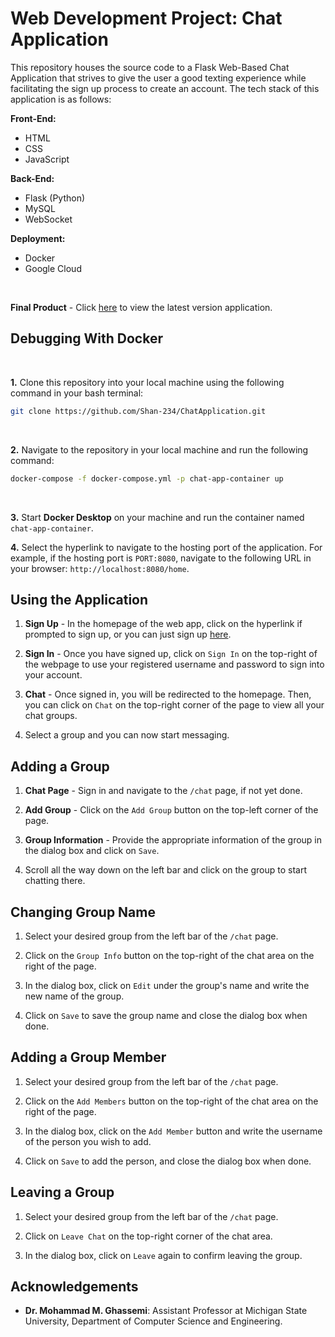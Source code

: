 # Web Development Project: Chat Application

This repository houses the source code to a Flask Web-Based Chat Application that strives to give the user a good texting experience while facilitating the sign up process to create an account. The tech stack of this application is as follows:

**Front-End:**
* HTML
* CSS
* JavaScript

**Back-End:**
* Flask (Python)
* MySQL
* WebSocket

**Deployment:**
* Docker
* Google Cloud

<br>

**Final Product** - Click <a href="https://chat-app-524031479607.us-central1.run.app">here</a> to view the latest version application.

## Debugging With Docker

<br>

**1.** Clone this repository into your local machine using the following command in your bash terminal:

```bash
git clone https://github.com/Shan-234/ChatApplication.git
```

<br>

**2.** Navigate to the repository in your local machine and run the following command:

```bash
docker-compose -f docker-compose.yml -p chat-app-container up
```

<br>

**3.** Start **Docker Desktop** on your machine and run the container named `chat-app-container`.

**4.** Select the hyperlink to navigate to the hosting port of the application. For example, if the hosting port is `PORT:8080`, navigate to the following URL in your browser: `http://localhost:8080/home`.

## Using the Application

1. **Sign Up** -  In the homepage of the web app, click on the hyperlink if prompted to sign up, or you can just sign up <a href="https://chat-app-524031479607.us-central1.run.app/sign_up">here</a>.

2. **Sign In** - Once you have signed up, click on `Sign In` on the top-right of the webpage to use your registered username and password to sign into your account.

3. **Chat** - Once signed in, you will be redirected to the homepage. Then, you can click on `Chat` on the top-right corner of the page to view all your chat groups.

4. Select a group and you can now start messaging.

## Adding a Group

1. **Chat Page** - Sign in and navigate to the `/chat` page, if not yet done.

2. **Add Group** - Click on the `Add Group` button on the top-left corner of the page.

3. **Group Information** - Provide the appropriate information of the group in the dialog box and click on `Save`.

4. Scroll all the way down on the left bar and click on the group to start chatting there.

## Changing Group Name

1. Select your desired group from the left bar of the `/chat` page.

2. Click on the `Group Info` button on the top-right of the chat area on the right of the page.

3. In the dialog box, click on `Edit` under the group's name and write the new name of the group.

4. Click on `Save` to save the group name and close the dialog box when done.

## Adding a Group Member

1. Select your desired group from the left bar of the `/chat` page.

2. Click on the `Add Members` button on the top-right of the chat area on the right of the page.

3. In the dialog box, click on the `Add Member` button and write the username of the person you wish to add.

4. Click on `Save` to add the person, and close the dialog box when done.

## Leaving a Group

1. Select your desired group from the left bar of the `/chat` page.

2. Click on `Leave Chat` on the top-right corner of the chat area.

3. In the dialog box, click on `Leave` again to confirm leaving the group.

## Acknowledgements

* **Dr. Mohammad M. Ghassemi**: Assistant Professor at Michigan State University, Department of Computer Science and Engineering.